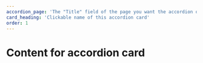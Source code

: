 ```yaml
---
accordion_page: 'The "Title" field of the page you want the accordion on (case sensitive)'
card_heading: 'Clickable name of this accordion card'
order: 1
---
```


<h1 class="display-1">Content for accordion card</h1>
